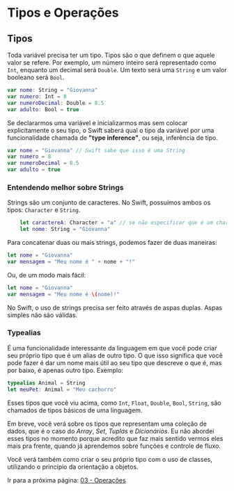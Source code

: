 # Tipos e Operações

## Tipos
Toda variável precisa ter um tipo. Tipos são o que definem o que aquele valor se refere. Por exemplo, um número inteiro será representado como `Int`, enquanto um decimal será `Double`. Um texto será uma `String` e um valor booleano será `Bool`.
```swift
var nome: String = "Giovanna"
var numero: Int = 8
var numeroDecimal: Double = 8.5
var adulto: Bool = true
```

Se declararmos uma variável e inicializarmos mas sem colocar explicitamente o seu tipo, o Swift saberá qual o tipo da variável por uma funcionalidade chamada de **"type inference"**, ou seja, inferência de tipo.

```swift
var nome = "Giovanna" // Swift sabe que isso é uma String
var numero = 8
var numeroDecimal = 8.5
var adulto = true
```

### Entendendo melhor sobre Strings

Strings são um conjunto de caracteres. No Swift, possuímos ambos os tipos: `Character` e `String`.
```swift
    let caractereA: Character = "a" // se não especificar que é um character, o Swift entenderá que é uma string
    let nome: String = "Giovanna"
```

Para concatenar duas ou mais strings, podemos fazer de duas maneiras:

```swift
let nome = "Giovanna"
var mensagem = "Meu nome é " + nome + "!"
```

Ou, de um modo mais fácil:

```swift
let nome = "Giovanna"
var mensagem = "Meu nome é \(nome)!"
```

No Swift, o uso de strings precisa ser feito através de aspas duplas. Aspas simples não são válidas.

### Typealias
É uma funcionalidade interessante da linguagem em que você pode criar seu próprio tipo que é um alias de outro tipo. O que isso significa que você pode fazer é dar um nome mais útil ao seu tipo que descreve o que é, mas por baixo, é apenas outro tipo. Exemplo:

```swift
typealias Animal = String
let meuPet: Animal = "Meu cachorro"
```

Esses tipos que você viu acima, como `Int`, `Float`, `Double`, `Bool`, `String`, são chamados de tipos básicos de uma linguagem.

Em breve, você verá sobre os tipos que representam uma coleção de dados, que é o caso do *Array*, *Set*, *Tuplas* e *Dicionários*. Eu não abordei esses tipos no momento porque acredito que faz mais sentido vermos eles mais pra frente, quando já aprendemos sobre funções e controle de fluxo.

Você verá também como criar o seu próprio tipo com o uso de classes, utilizando o princípio da orientação a objetos.

Ir para a próxima página: [03 - Operações](../linguagem/03-operacoes.md)